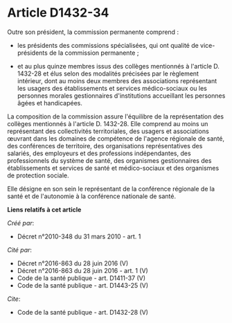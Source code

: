 # Article D1432-34

Outre son président, la commission permanente comprend :

- les présidents des commissions spécialisées, qui ont qualité de vice-présidents de la commission permanente ;

- et au plus quinze membres issus des collèges mentionnés à l'article D. 1432-28 et élus selon des modalités précisées par le
règlement intérieur, dont au moins deux membres des associations représentant les usagers des établissements et services
médico-sociaux ou les personnes morales gestionnaires d'institutions accueillant les personnes âgées et handicapées. 

La composition de la commission assure l'équilibre de la représentation des collèges mentionnés à l'article D. 1432-28. Elle
comprend au moins un représentant des collectivités territoriales, des usagers et associations œuvrant dans les domaines de
compétence de l'agence régionale de santé, des conférences de territoire, des organisations représentatives des salariés, des
employeurs et des professions indépendantes, des professionnels du système de santé, des organismes gestionnaires des
établissements et services de santé et médico-sociaux et des organismes de protection sociale. 

Elle désigne en son sein le représentant de la conférence régionale de la santé et de l'autonomie à la conférence nationale
de santé.

**Liens relatifs à cet article**

_Créé par_:

  - Décret n°2010-348 du 31 mars 2010 - art. 1

_Cité par_:

  - Décret n°2016-863 du 28 juin 2016 (V)
  - Décret n°2016-863 du 28 juin 2016 - art. 1 (V)
  - Code de la santé publique - art. D1411-37 (V)
  - Code de la santé publique - art. D1443-25 (V)

_Cite_:

  - Code de la santé publique - art. D1432-28 (V)
